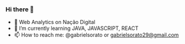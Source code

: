 ### Hi there 👋


- 🔭 Web Analytics on Nação Digital
- 🌱 I’m currently learning JAVA, JAVASCRIPT, REACT
- 📫 How to reach me: @gabrielsorato or gabrielsorato29@gmail.com

